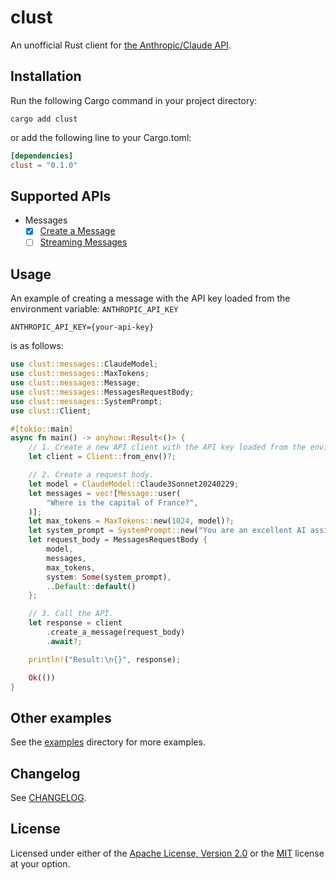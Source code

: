 # clust

An unofficial Rust client
for [the Anthropic/Claude API](https://docs.anthropic.com/claude/reference/getting-started-with-the-api).

## Installation

Run the following Cargo command in your project directory:

```shell
cargo add clust
```

or add the following line to your Cargo.toml:

```toml
[dependencies]
clust = "0.1.0"
```

## Supported APIs

- Messages
    - [x] [Create a Message](https://docs.anthropic.com/claude/reference/messages_post)
    - [ ] [Streaming Messages](https://docs.anthropic.com/claude/reference/messages-streaming)

## Usage

An example of creating a message with the API key loaded from the environment variable: `ANTHROPIC_API_KEY`

```env
ANTHROPIC_API_KEY={your-api-key}
```

is as follows:

```rust
use clust::messages::ClaudeModel;
use clust::messages::MaxTokens;
use clust::messages::Message;
use clust::messages::MessagesRequestBody;
use clust::messages::SystemPrompt;
use clust::Client;

#[tokio::main]
async fn main() -> anyhow::Result<()> {
    // 1. Create a new API client with the API key loaded from the environment variable: `ANTHROPIC_API_KEY`.
    let client = Client::from_env()?;

    // 2. Create a request body.
    let model = ClaudeModel::Claude3Sonnet20240229;
    let messages = vec![Message::user(
        "Where is the capital of France?",
    )];
    let max_tokens = MaxTokens::new(1024, model)?;
    let system_prompt = SystemPrompt::new("You are an excellent AI assistant.");
    let request_body = MessagesRequestBody {
        model,
        messages,
        max_tokens,
        system: Some(system_prompt),
        ..Default::default()
    };

    // 3. Call the API.
    let response = client
        .create_a_message(request_body)
        .await?;

    println!("Result:\n{}", response);

    Ok(())
}
```

## Other examples

See the [examples](./examples) directory for more examples.

## Changelog

See [CHANGELOG](./CHANGELOG.md).

## License

Licensed under either of the [Apache License, Version 2.0](./LICENSE-APACHE) or the [MIT](./LICENSE-MIT) license at your
option.
